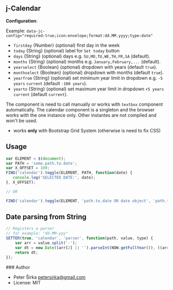 ## j-Calendar

__Configuration__:

Example: `data-jc-config="required:true;icon:envelope;format:dd.MM.yyyy;type:date"`

- `firstday` {Number} (optional) first day in the week
- `today` {String} (optional) label for `Set today` button
- `days` {String} (optional) days e.g. `SU,MO,TU,WE,TH,FR,SA` (default).
- `months` {String} (optional) months e.g. `January,February,...` (default).
- `yearselect` {Boolean} (optional) dropdown with years (default `true`).
- `monthselect` {Boolean} (optional) dropdown with months (default `true`).
- `yearfrom` {String} (optional) set minimum year limit in dropdown e.g. `-5 years` `current`  (default `-100 years`).
- `yearto` {String} (optional) set maximum year limit in dropdown  `+5 years` `current` (default `current`).

The component is need to call manually or works with `textbox` component automatically. The calendar component is a singleton and the browser works with the one instance only. Other instantes are not compiled and won't be used.

- works __only__ with Bootstrap Grid System (otherwise is need to fix CSS)

## Usage

```javascript
var ELEMENT = $(document);
var PATH = 'some.path.to.date';
var X_OFFSET = 100;
FIND('calendar').toggle(ELEMENT, PATH, function(date) {
   console.log('SELECTED DATE:', date);
}, X_OFFSET);

// OR

FIND('calendar').toggle(ELEMENT, 'path.to.date OR date object', 'path.to.binding.date');
```

## Date parsing from String

```javascript
// Registers a parser
// for example: "dd-MM-yyy"
SETTER(true, 'calendar', 'parser', function(path, value, type) {
    var arr = value.split('-');
    var dt = new Date((arr[2] || '').parseInt(NOW.getFullYear()), ((arr[1] || '').parseInt(NOW.getMonth() + 1) - 1), (arr[0] || '').parseInt(NOW.getDate()));
    return dt;
});
```

### Author

- Peter Širka <petersirka@gmail.com>
- License: MIT